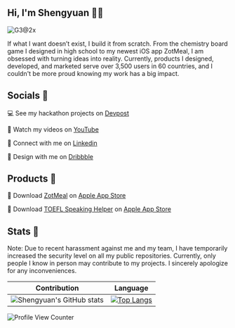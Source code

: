 ## Hi, I'm Shengyuan 👋🏻

![G3@2x](https://user-images.githubusercontent.com/70995597/160811653-9e74016b-6c80-4670-992e-5464daf93b29.png)

If what I want doesn’t exist, I build it from scratch. From the chemistry board game I designed in high school to my newest iOS app ZotMeal, I am obsessed with turning ideas into reality. Currently, products I designed, developed, and marketed serve over 3,500 users in 60 countries, and I couldn't be more proud knowing my work has a big impact.

## Socials 🔗
💻 See my hackathon projects on [Devpost](https://devpost.com/shengyuan-lu)

🎥 Watch my videos on [YouTube](https://www.youtube.com/ShengyuanLu)

💼 Connect with me on [Linkedin](http://www.linkedin.com/in/shengyuan-lu)

🎨 Design with me on [Dribbble](https://dribbble.com/shengyuan-lu)

## Products 🔗
📱 Download [ZotMeal](https://shengyuan-lu.com/zotmeal-app-website/) on [Apple App Store](https://apps.apple.com/us/app/zotmeal/id1551606266)

📱 Download [TOEFL Speaking Helper](https://shengyuan-lu.com/toefl-helper-app-website/) on [Apple App Store](https://apps.apple.com/us/app/toefl-speaking-helper/id1547083580)

## Stats 💯
Note: Due to recent harassment against me and my team, I have temporarily increased the security level on all my public repositories. Currently, only people I know in person may contribute to my projects. I sincerely apologize for any inconveniences. 

Contribution | Language
--- | --- 
![Shengyuan's GitHub stats](https://github-readme-stats.vercel.app/api?username=shengyuan-lu) | [![Top Langs](https://github-readme-stats.vercel.app/api/top-langs/?username=shengyuan-lu&layout=compact)](https://github.com/anuraghazra/github-readme-stats)



![Profile View Counter](https://komarev.com/ghpvc/?username=shengyuan-lu&style=flat)
